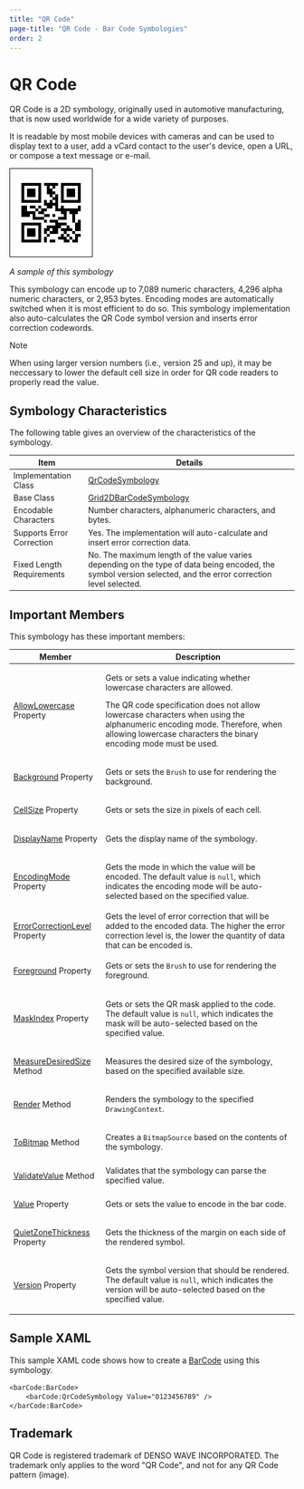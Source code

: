 ```yaml
---
title: "QR Code"
page-title: "QR Code - Bar Code Symbologies"
order: 2
---
```

# QR Code

QR Code is a 2D symbology, originally used in automotive manufacturing, that is now used worldwide for a wide variety of purposes.

It is readable by most mobile devices with cameras and can be used to display text to a user, add a vCard contact to the user's device, open a URL, or compose a text message or e-mail.

![Screenshot](../images/symbology-qr-code.png)

*A sample of this symbology*

This symbology can encode up to 7,089 numeric characters, 4,296 alpha numeric characters, or 2,953 bytes.  Encoding modes are automatically switched when it is most efficient to do so.  This symbology implementation also auto-calculates the QR Code symbol version and inserts error correction codewords.

> [!NOTE]
> When using larger version numbers (i.e., version 25 and up), it may be neccessary to lower the default cell size in order for QR code readers to properly read the value.

## Symbology Characteristics

The following table gives an overview of the characteristics of the symbology.

| Item | Details |
|-----|-----|
| Implementation Class | [QrCodeSymbology](xref:@ActiproUIRoot.Controls.BarCode.QrCodeSymbology) |
| Base Class | [Grid2DBarCodeSymbology](xref:@ActiproUIRoot.Controls.BarCode.Grid2DBarCodeSymbology) |
| Encodable Characters | Number characters, alphanumeric characters, and bytes. |
| Supports Error Correction | Yes.  The implementation will auto-calculate and insert error correction data. |
| Fixed Length Requirements | No.  The maximum length of the value varies depending on the type of data being encoded, the symbol version selected, and the error correction level selected. |

## Important Members

This symbology has these important members:

<table>
<thead>

<tr>
<th>Member</th>
<th>Description</th>
</tr>

</thead>
<tbody>

<tr>
<td>

[AllowLowercase](xref:@ActiproUIRoot.Controls.BarCode.QrCodeSymbology.AllowLowercase) Property

</td>
<td>

Gets or sets a value indicating whether lowercase characters are allowed.

The QR code specification does not allow lowercase characters when using the alphanumeric encoding mode.  Therefore, when allowing lowercase characters the binary encoding mode must be used.

</td>
</tr>

<tr>
<td>

[Background](xref:@ActiproUIRoot.Controls.BarCode.BarCodeSymbology.Background) Property

</td>
<td>

Gets or sets the `Brush` to use for rendering the background.

</td>
</tr>

<tr>
<td>

[CellSize](xref:@ActiproUIRoot.Controls.BarCode.Grid2DBarCodeSymbology.CellSize) Property

</td>
<td>Gets or sets the size in pixels of each cell.</td>
</tr>

<tr>
<td>

[DisplayName](xref:@ActiproUIRoot.Controls.BarCode.BarCodeSymbology.DisplayName) Property

</td>
<td>Gets the display name of the symbology.</td>
</tr>

<tr>
<td>

[EncodingMode](xref:@ActiproUIRoot.Controls.BarCode.QrCodeSymbology.EncodingMode) Property

</td>
<td>

Gets the mode in which the value will be encoded. The default value is `null`, which indicates the encoding mode will be auto-selected based on the specified value.

</td>
</tr>

<tr>
<td>

[ErrorCorrectionLevel](xref:@ActiproUIRoot.Controls.BarCode.QrCodeSymbology.ErrorCorrectionLevel) Property

</td>
<td>Gets the level of error correction that will be added to the encoded data. The higher the error correction level is, the lower the quantity of data that can be encoded is.</td>
</tr>

<tr>
<td>

[Foreground](xref:@ActiproUIRoot.Controls.BarCode.BarCodeSymbology.Foreground) Property

</td>
<td>

Gets or sets the `Brush` to use for rendering the foreground.

</td>
</tr>

<tr>
<td>

[MaskIndex](xref:@ActiproUIRoot.Controls.BarCode.QrCodeSymbology.MaskIndex) Property

</td>
<td>

Gets or sets the QR mask applied to the code. The default value is `null`, which indicates the mask will be auto-selected based on the specified value.

</td>
</tr>

<tr>
<td>

[MeasureDesiredSize](xref:@ActiproUIRoot.Controls.BarCode.BarCodeSymbology.MeasureDesiredSize*) Method

</td>
<td>Measures the desired size of the symbology, based on the specified available size.</td>
</tr>

<tr>
<td>

[Render](xref:@ActiproUIRoot.Controls.BarCode.BarCodeSymbology.Render*) Method

</td>
<td>

Renders the symbology to the specified `DrawingContext`.

</td>
</tr>

<tr>
<td>

[ToBitmap](xref:@ActiproUIRoot.Controls.BarCode.BarCodeSymbology.ToBitmap*) Method

</td>
<td>

Creates a `BitmapSource` based on the contents of the symbology.

</td>
</tr>

<tr>
<td>

[ValidateValue](xref:@ActiproUIRoot.Controls.BarCode.BarCodeSymbology.ValidateValue*) Method

</td>
<td>Validates that the symbology can parse the specified value.</td>
</tr>

<tr>
<td>

[Value](xref:@ActiproUIRoot.Controls.BarCode.BarCodeSymbology.Value) Property

</td>
<td>Gets or sets the value to encode in the bar code.</td>
</tr>

<tr>
<td>

[QuietZoneThickness](xref:@ActiproUIRoot.Controls.BarCode.Grid2DBarCodeSymbology.QuietZoneThickness) Property

</td>
<td>Gets the thickness of the margin on each side of the rendered symbol.</td>
</tr>

<tr>
<td>

[Version](xref:@ActiproUIRoot.Controls.BarCode.QrCodeSymbology.Version) Property

</td>
<td>

Gets the symbol version that should be rendered. The default value is `null`, which indicates the version will be auto-selected based on the specified value.

</td>
</tr>

</tbody>
</table>

## Sample XAML

This sample XAML code shows how to create a [BarCode](xref:@ActiproUIRoot.Controls.BarCode.BarCode) using this symbology.

```xaml
<barCode:BarCode>
	<barCode:QrCodeSymbology Value="0123456789" />
</barCode:BarCode>
```

## Trademark

QR Code is registered trademark of DENSO WAVE INCORPORATED.  The trademark only applies to the word "QR Code", and not for any QR Code pattern (image).

